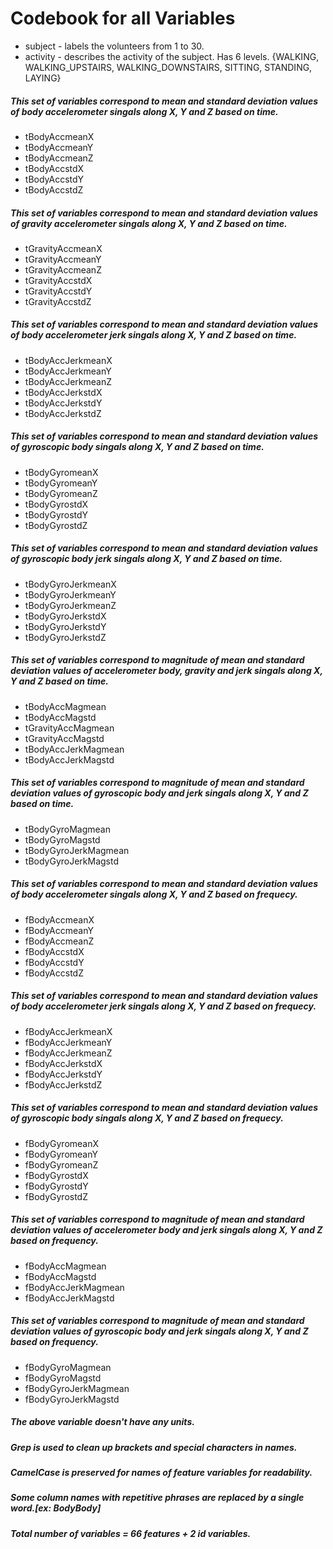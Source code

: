 # Codebook for all Variables

* subject - labels the volunteers from 1 to 30.
* activity - describes the activity of the subject. Has 6 levels.
             {WALKING, WALKING_UPSTAIRS, WALKING_DOWNSTAIRS, SITTING,  STANDING,  LAYING}


##### This set of variables correspond to mean and standard deviation values of body accelerometer singals along X, Y and Z based on time.

* tBodyAccmeanX
* tBodyAccmeanY
* tBodyAccmeanZ
* tBodyAccstdX
* tBodyAccstdY 
* tBodyAccstdZ


##### This set of variables correspond to mean and standard deviation values of gravity accelerometer singals along X, Y and Z based on time.

* tGravityAccmeanX
* tGravityAccmeanY
* tGravityAccmeanZ
* tGravityAccstdX
* tGravityAccstdY
* tGravityAccstdZ

##### This set of variables correspond to mean and standard deviation values of body accelerometer jerk singals along X, Y and Z based on time.


* tBodyAccJerkmeanX
* tBodyAccJerkmeanY
* tBodyAccJerkmeanZ
* tBodyAccJerkstdX
* tBodyAccJerkstdY
* tBodyAccJerkstdZ

##### This set of variables correspond to mean and standard deviation values of gyroscopic body singals along X, Y and Z based on time.

 
* tBodyGyromeanX
* tBodyGyromeanY
* tBodyGyromeanZ
* tBodyGyrostdX
* tBodyGyrostdY
* tBodyGyrostdZ

##### This set of variables correspond to mean and standard deviation values of gyroscopic body jerk singals along X, Y and Z based on time.
 

* tBodyGyroJerkmeanX
* tBodyGyroJerkmeanY
* tBodyGyroJerkmeanZ
* tBodyGyroJerkstdX
* tBodyGyroJerkstdY
* tBodyGyroJerkstdZ

##### This set of variables correspond to magnitude of mean and standard deviation values of accelerometer body, gravity and jerk singals along X, Y and Z based on time.


* tBodyAccMagmean
* tBodyAccMagstd
* tGravityAccMagmean
* tGravityAccMagstd
* tBodyAccJerkMagmean
* tBodyAccJerkMagstd


##### This set  of variables correspond to magnitude of mean and standard deviation values of gyroscopic body and jerk  singals along X, Y and Z based on time.

* tBodyGyroMagmean
* tBodyGyroMagstd
* tBodyGyroJerkMagmean
* tBodyGyroJerkMagstd
 

##### This set of variables correspond to mean and standard deviation values of body accelerometer singals along X, Y and Z based on frequecy.

* fBodyAccmeanX
* fBodyAccmeanY
* fBodyAccmeanZ
* fBodyAccstdX
* fBodyAccstdY
* fBodyAccstdZ

##### This set of variables correspond to mean and standard deviation values of body accelerometer jerk singals along X, Y and Z based on frequecy.
 

* fBodyAccJerkmeanX
* fBodyAccJerkmeanY
* fBodyAccJerkmeanZ
* fBodyAccJerkstdX
* fBodyAccJerkstdY
* fBodyAccJerkstdZ
 
##### This set of variables correspond to mean and standard deviation values of gyroscopic body singals along X, Y and Z based on frequecy.

* fBodyGyromeanX
* fBodyGyromeanY
* fBodyGyromeanZ
* fBodyGyrostdX
* fBodyGyrostdY
* fBodyGyrostdZ
 

##### This set of variables correspond to magnitude of mean and standard deviation values of accelerometer body and jerk singals along X, Y and Z based on frequency.

* fBodyAccMagmean
* fBodyAccMagstd
* fBodyAccJerkMagmean
* fBodyAccJerkMagstd
 
##### This set of variables correspond to magnitude of mean and standard deviation values of gyroscopic body and jerk singals along X, Y and Z based on frequency.

* fBodyGyroMagmean
* fBodyGyroMagstd
* fBodyGyroJerkMagmean
* fBodyGyroJerkMagstd

##### The above variable doesn't have any units.
##### Grep is used to clean up brackets and special characters in names.
##### CamelCase is preserved for names of feature variables for readability.
##### Some column names with repetitive phrases are replaced by a single word.[ex: BodyBody]
##### Total number of variables = 66 features + 2 id variables.


